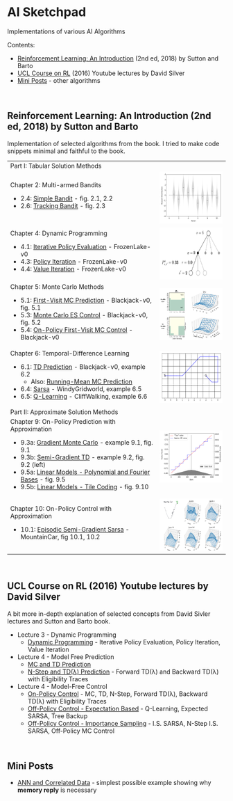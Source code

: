 <h1> AI Sketchpad </h1>

Implementations of various AI Algorithms

Contents:
<ul>
  <li><a href="#rl-introduction">Reinforcement Learning: An Introduction</a> (2nd ed, 2018) by Sutton and Barto</li>
  <li><a href="#ucl-course-on-rl">UCL Course on RL</a> (2016) Youtube lectures by David Silver</li>
  <li><a href="#mini-posts">Mini Posts</a> - other algorithms</li>
</ul>

<br/>

<h2 id="rl-introduction"> Reinforcement Learning: An Introduction (2nd ed, 2018) by Sutton and Barto </h2>

Implementation of selected algorithms from the book. I tried to make code snippets minimal and faithful to the book.

<table>
  <tr>
    <td> Part I: Tabular Solution Methods </td>
    <td> </td>
  </tr>
 
  <tr>
    <td>
      <div>
        Chapter 2: Multi-armed Bandits
        <ul>
          <li> 2.4: <a href="https://marcinbogdanski.github.io/ai_sketchpad/RL_An_Introduction_2018/0204_Simple_Bandit.html">Simple Bandit</a> - fig. 2.1, 2.2 </li>
          <li> 2.6: <a href="https://marcinbogdanski.github.io/ai_sketchpad/RL_An_Introduction_2018/0206_Tracking_Bandit.html"> Tracking Bandit</a> - fig. 2.3 </li>
        </ul>
      </div>
    </td>
    <td style="border-color: white;">
      <img height="120" src="RL_An_Introduction_2018/assets/fig_0201.png" alt="fig_0201.png"/>
    </td>
  </tr>

  <tr>
    <td>
      <div>
        Chapter 4: Dynamic Programming
        <ul>
          <li> 4.1: <a href="https://marcinbogdanski.github.io/ai_sketchpad/RL_An_Introduction_2018/0401_Iterative_Policy_Evaluation.html">Iterative Policy Evaluation</a> - FrozenLake-v0 <!--gw 4.1 --> </li>
          <li> 4.3: <a href="https://marcinbogdanski.github.io/ai_sketchpad/RL_An_Introduction_2018/0403_Policy_Iteration.html">Policy Iteration</a> - FrozenLake-v0 <!--gw, car-re, e4.2 f4.2 --> </li>
          <li> 4.4: <a href="https://marcinbogdanski.github.io/ai_sketchpad/RL_An_Introduction_2018/0404_Value_Iteration.html">Value Iteration</a> - FrozenLake-v0 <!-- gambler problem, fig 4.3 --> </li>
        </ul>
      </div>
    </td>
    <td style="border-color: white;">
      <img height="120" src="RL_An_Introduction_2018/assets/0401_model_diagram.png" alt="0401_model_diagram.png"/>
    </td>
  </tr>
  
  
  <tr>
    <td>
      <div>
        Chapter 5: Monte Carlo Methods
        <ul>
          <li> 5.1: <a href="https://marcinbogdanski.github.io/ai_sketchpad/RL_An_Introduction_2018/0501_First_Visit_MC_Prediction.html">First-Visit MC Prediction</a> - Blackjack-v0, fig. 5.1 </li>
          <li> 5.3: <a href="https://marcinbogdanski.github.io/ai_sketchpad/RL_An_Introduction_2018/0503_Monte_Carlo_ES_Control.html">Monte Carlo ES Control</a> - Blackjack-v0, fig. 5.2 </li>
          <li> 5.4: <a href="https://marcinbogdanski.github.io/ai_sketchpad/RL_An_Introduction_2018/0504_On_Policy_First_Visit_MC_Control.html">On-Policy First-Visit MC Control</a> - Blackjack-v0 </li>
        </ul>
      </div>
    </td>
    <td style="border-color: white;">
      <img height="120" src="RL_An_Introduction_2018/assets/fig_0503.png" alt="fig_0503.png"/>
    </td>
  </tr>
  
  <tr>
    <td>
      <div>
        Chapter 6: Temporal-Difference Learning
        <ul>
          <li> 6.1: <a href="https://marcinbogdanski.github.io/ai_sketchpad/RL_An_Introduction_2018/0601_TD_Prediction.html">TD Prediction</a> - Blackjack-v0, example 6.2 
              <ul><li> Also: <a href="https://marcinbogdanski.github.io/ai_sketchpad/RL_An_Introduction_2018/0601_TD_Prediction.html">Running-Mean MC Prediction</a> </li></ul>
          </li>
          <li> 6.4: <a href="https://marcinbogdanski.github.io/ai_sketchpad/RL_An_Introduction_2018/0604_Sarsa.html">Sarsa</a> - WindyGridworld, example 6.5 </li>
          <li> 6.5: <a href="https://marcinbogdanski.github.io/ai_sketchpad/RL_An_Introduction_2018/0605_Q_Learning.html">Q-Learning</a> - CliffWalking, example 6.6 </li>
        </ul>
      </div>
    </td>
    <td style="border-color: white;">
      <img height="120" src="RL_An_Introduction_2018/assets/fig_0604a.png" alt="fig_0604a.png"/>
    </td>
  </tr>

  <tr>
    <td> Part II: Approximate Solution Methods </td>
    <td> </td>
  </tr>
  
  <tr>
    <td>
      <div>
        Chapter 9: On-Policy Prediction with Approximation
        <ul>
          <li> 9.3a: <a href="https://marcinbogdanski.github.io/ai_sketchpad/RL_An_Introduction_2018/0903a_Gradient_MC.html">Gradient Monte Carlo</a> - example 9.1, fig. 9.1 <!-- calc "true" --> </li>
          <li> 9.3b: <a href="https://marcinbogdanski.github.io/ai_sketchpad/RL_An_Introduction_2018/0903b_Semi_Gradient_TD.html">Semi-Gradient TD</a> - example 9.2, fig. 9.2 (left) </li>
          <li> 9.5a: <a href="https://marcinbogdanski.github.io/ai_sketchpad/RL_An_Introduction_2018/0905a_LM_Poly_Fourier.html">Linear Models - Polynomial and Fourier Bases</a> - fig. 9.5 </li>
          <li> 9.5b: <a href="https://marcinbogdanski.github.io/ai_sketchpad/RL_An_Introduction_2018/0905b_LM_Tile_Coding.html">Linear Models - Tile Coding</a> - fig. 9.10 </li>
        </ul>
      </div>
    </td>
    <td style="border-color: white;">
      <img height="120" src="RL_An_Introduction_2018/assets/fig_0901.png" alt="fig_0901.png"/>
    </td>
  </tr>
  
  <tr>
    <td>
      <div>
        Chapter 10: On-Policy Control with Approximation
        <ul>
          <li> 10.1: <a href="https://marcinbogdanski.github.io/ai_sketchpad/RL_An_Introduction_2018/1001_Episodic_Semi_Gradient_Sarsa.html">Episodic Semi-Gradient Sarsa</a> - MountainCar, fig 10.1, 10.2 </li>
        </ul>
      </div>
    </td>
    <td style="border-color: white;">
      <img height="120" src="RL_An_Introduction_2018/assets/fig_1001.png" alt="fig_1001.png"/>
    </td>
  </tr>

<!--
  <tr>
    <td>
      <div>
        Chapter Chapter
        <ul>
          <li> <a href=""></a> </li>
          <li> <a href=""></a> </li>
        </ul>
      </div>
    </td>
    <td style="border-color: white;">
      <img height="100" src=""/>
    </td>
  </tr>
-->
  
</table>


<!--
## Reinforcement Learning
### Reinforcement Learning: An Introduction (2nd ed, 2018) by Sutton and Barto
* Part I: Tabular Solution Methods
  * Chapter 2: Multi-armed Bandits
    * 2.4: [Simple Bandit](RL_An_Introduction_2018/0204_Simple_Bandit.ipynb) - fig. 2.1, 2.2
    * 2.6: [Tracking Bandit](RL_An_Introduction_2018/0206_Tracking_Bandit.ipynb) - fig. 2.3
  * Chapter 4: Dynamic Programming
    * 4.1: [Iterative Policy Evaluation](RL_An_Introduction_2018/0401_Iterative_Policy_Evaluation.ipynb) - FrozenLake-v0 
    * 4.3: [Policy Iteration](RL_An_Introduction_2018/0403_Policy_Iteration.ipynb) - FrozenLake-v0 
    * 4.4: [Value Iteration](RL_An_Introduction_2018/0404_Value_Iteration.ipynb) - FrozenLake-v0 
  * Chapter 5: Monte Carlo Methods
    * 5.1: [First-Visit MC Prediction](RL_An_Introduction_2018/0501_First_Visit_MC_Prediction.ipynb) - Blackjack-v0, fig. 5.1
    * 5.3: [Monte Carlo ES Control](RL_An_Introduction_2018/0503_Monte_Carlo_ES_Control.ipynb) - Blackjack-v0, fig. 5.2
    * 5.4: [On-Policy First-Visit MC Control](RL_An_Introduction_2018/0504_On_Policy_First_Visit_MC_Control.ipynb) - Blackjack-v0
  * Chapter 6: Temporal-Difference Learning
    * 6.1: [TD Prediction](RL_An_Introduction_2018/0601_TD_Prediction.ipynb) - Blackjack-v0, example 6.2, [Running-Mean MC Prediction](RL_An_Introduction_2018/0601_TD_Prediction.ipynb#Right-figure) alg.
    * 6.4: [Sarsa](RL_An_Introduction_2018/0604_Sarsa.ipynb) - WindyGridworld, example 6.5
    * 6.5: [Q-Learning](RL_An_Introduction_2018/0605_Q_Learning.ipynb) - CliffWalking, example 6.6
* Part II: Approximate Solution Methods
  * Chapter 9: On-Policy Prediction with Approximation
    * 9.3a: [Gradient Monte Carlo](RL_An_Introduction_2018/0903a_Gradient_MC.ipynb) - example 9.1, fig. 9.1 
    * 9.3b: [Semi-Gradient TD](RL_An_Introduction_2018/0903b_Semi_Gradient_TD.ipynb) - example 9.2, fig. 9.2 (left)
    * 9.5a: [Linear Models - Polynomial and Fourier Bases](RL_An_Introduction_2018/0905a_LM_Poly_Fourier.ipynb) - fig. 9.5
    * 9.5b: [Linear Models - Tile Coding](RL_An_Introduction_2018/0905b_LM_Tile_Coding.ipynb) - fig. 9.10
  * Chapter 10: On-Policy Control with Approximation
    * 10.1: [Episodic Semi-Gradient Sarsa](RL_An_Introduction_2018/1001_Episodic_Semi_Gradient_Sarsa.ipynb) - MountainCar, fig 10.1, 10.2
-->


<!-- 4.1    gw 4.1 -->
<!-- 4.3    gw, car-re, e4.2 f4.2 -->
<!-- 4.4    gambler problem, fig 4.3 -->
<!-- 9.3a   calc "true" -->

<!--* Chapter 1: Introduction -->
<!--  * Section 1.5: [Tic-Tac-Toe]() -->

<!--  * Section 2.7: [UCB Bandit]() - plot figure 2.4 -->
<!--  * Section 2.8: [Gradient Bandit]() - plot figure 2.5 -->
<!--  * Section 2.10: [Bandit Parameter Study]() - plot figure 2.6 -->

<!--  * Section 5.6: [Off-Policy MC Prediction](RL_An_Introduction_2018/0506_Off_Policy_MC_Prediction.ipynb) - fig. 5.3, 5.4-->
<!--  * Section 5.7: [Off-Policy MC Control](RL_An_Introduction_2018/0507_Off_Policy_MC_Control.ipynb) -->
<!--  * Section 5.8*: discounting aware IS -->
<!--  * Section 5.9*: per-decision IS -->

<!--  * Section 6.3: batch TD and MC - figure 6.2 -->
<!--  * Section 6.6: Expected Sarsa - figure 6.3, compare corridor? -->
<!--  * Section 6.7: Double Q-Learning - example 6.5 -->

<!--  * Section 7.1: N-Step TD Prediction - figure 7.2 -->
<!--  * Section 7.2: N-Step Sarsa - figure 7.4, +compare corridor? -->
<!--  * Section 7.3: Off-Policy N-Step Sarsa - importance sampling -->
<!--  * Section 7.5: N-Step Tree Backup -->
<!--  * Section 7.6: N-Step Q(phi?) - unifying algorithm -->

<!--  * Section 8.1: Random-Sample One-Step Tabular Q-Planning -->
<!--  * Section 8.2: Tabular Dyna-Q - dyna maze, fig 8.2, 8.3 -->
<!--  * Section 8.3: Fig 8.4, 8.5 (model is wrong) -->
<!--  * Section 8.4: Prioritized sweeping - example 8.4 -->
<!--  * Section 8.5: expected vs sample updates - figure 8.7 -->
<!--  * Section 8.6: trajectorry sampling - figure 8.8 -->
<!--  * Section 8.8, 8.9, 8.10, 8.11: planning at decision time - .. - MCTS -->

<!-- * Section 9.4 [N-Step Semi-Gradient TD]() - fig 9.2 (right)? -->
<!-- * Section 9.5 [Coarse Coding]() - square wave, fig 9.8 -->
<!-- * Section 9.8 [Least-Squares TD]() -->

<!-- * Section 10.2: [Semi-Gradient N-Step Sarsa]() - fig 10.3, 10.4 -->
<!-- * Section 10.3: [Differential Semi-Gradient Sarsa]() - avg. reward, fig. 10.5 -->
<!-- * Section 10.3: [Differential Semi-Gradient N-Step Sarsa]() -->

<!-- * Section 11.2* Off-policy divergence, fig 11.2 -->
<!-- * Section 11.7* Gradient-TD Methods fig 11.5 -->
<!-- * Section 11.8* Emphatic-TD Methods fig 11.5 -->

<!-- * Section 12.2: TD(λ) fig 12.3 -->
<!-- * Section 12.5: True Online TD(λ) fig 12.8 -->
<!-- * Section 12.7: Sarsa(λ) and True Online Sarsa(λ) - fig. 12.10, 12.11 -->
<!-- * Section 12.13: fig 12.14 -->

<!-- * Section 13.3: REINFORCE -->
<!-- * Section 13.4: REINFORCE with Baseline -->
<!-- * Section 13.5: One-Step Actor-Critic & Actor-Critic with Eligibility Traces (episodic) -->
<!-- * Section 13.6: Actor-Critic with Eligibility Traces (continuing) -->

<!--
* Linear Functions
  * Buckets
  * Tiles
* On-policy control - mountain car
* average reward [...]
* eligibility traces[...]
* policy gradients [...]
-->

<br/>



<h2 id="ucl-course-on-rl"> UCL Course on RL (2016) Youtube lectures by David Silver </h2>

A bit more in-depth explanation of selected concepts from David Sivler lectures and Sutton and Barto book.

<ul>
  <li>
    Lecture 3 - Dynamic Programming
    <ul>
      <li><a href="https://marcinbogdanski.github.io/ai_sketchpad/UCL_Course_on_RL/Lecture03_DP/DynamicProgramming.html">Dynamic Programming</a> - Iterative Policy Evaluation, Policy Iteration, Value Iteration</li>    
    </ul>
  </li>
  
  <li>
    Lecture 4 - Model Free Prediction
    <ul>
      <li><a href="https://marcinbogdanski.github.io/ai_sketchpad/UCL_Course_on_RL/Lecture04_Pred/ModelFreePrediction_Part1.html">MC and TD Prediction</a></li>
      <li><a href="https://marcinbogdanski.github.io/ai_sketchpad/UCL_Course_on_RL/Lecture04_Pred/ModelFreePrediction_Part2.html">N-Step and TD(λ) Prediction</a> - Forward TD(λ) and Backward TD(λ) with Eligibility Traces</li>    
    </ul>
  </li>
  
  <li>
    Lecture 4 - Model-Free Control
    <ul>
      <li><a href="https://marcinbogdanski.github.io/ai_sketchpad/UCL_Course_on_RL/Lecture05_Ctrl/ModelFreeControl_Part1.html">On-Policy Control</a> - MC, TD, N-Step, Forward TD(λ), Backward TD(λ) with Eligibility Traces</li>
      <li><a href="https://marcinbogdanski.github.io/ai_sketchpad/UCL_Course_on_RL/Lecture05_Ctrl/ModelFreeControl_Part2.html">Off-Policy Control - Expectation Based</a> - Q-Learning, Expected SARSA, Tree Backup</li>
      <li><a href="https://marcinbogdanski.github.io/ai_sketchpad/UCL_Course_on_RL/Lecture05_Ctrl/ModelFreeControl_Part3.html">Off-Policy Control - Importance Sampling</a> - I.S. SARSA, N-Step I.S. SARSA, Off-Policy MC Control</li>
    </ul>
  </li>
</ul>

<br/>

<h2 id="mini-posts"> Mini Posts </h2>



<ul>
  <li><a href="https://marcinbogdanski.github.io/ai_sketchpad/Mini_Posts/ANN_Correlated_Data.html">ANN and Correlated Data</a> - simplest possible example showing why <b>memory reply</b> is necessary</li>    
</ul>

<!--
%3A  :
%28  (
%29  )
-->

